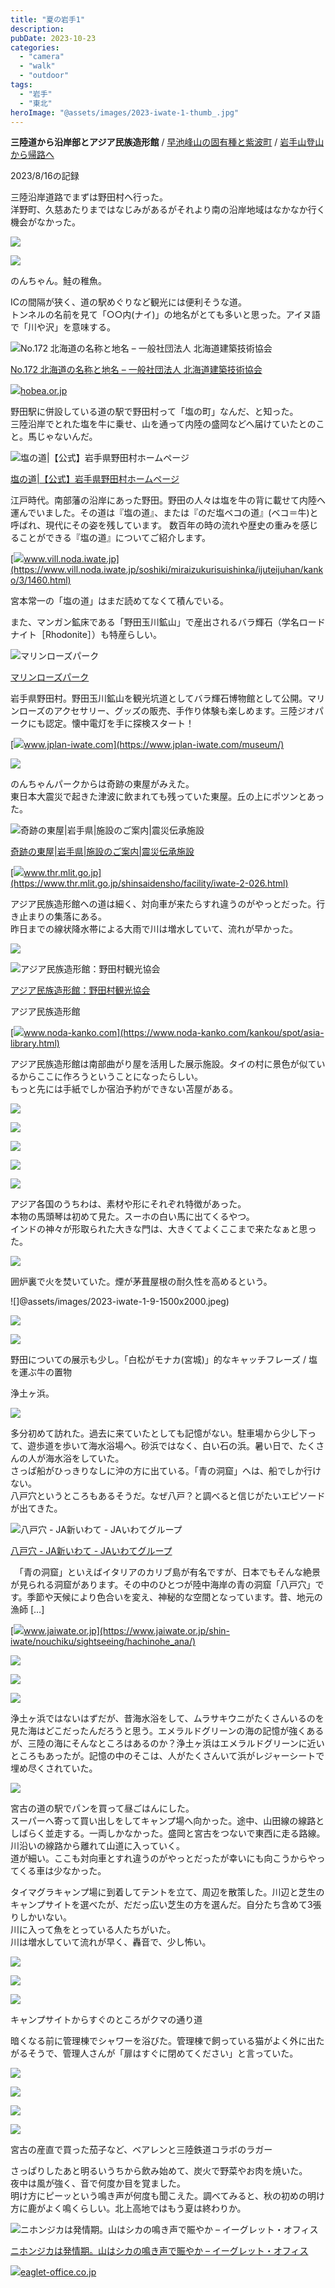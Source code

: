 ```yaml
---
title: "夏の岩手1"
description: 
pubDate: 2023-10-23
categories: 
  - "camera"
  - "walk"
  - "outdoor"
tags: 
  - "岩手"
  - "東北"
heroImage: "@assets/images/2023-iwate-1-thumb_.jpg"
---
```


**三陸道から沿岸部とアジア民族造形館** / [早池峰山の固有種と紫波町](https://riemats.com/2023-iwate-2/) / [岩手山登山から帰路へ](https://riemats.com/2023-iwate-3/)

2023/8/16の記録

三陸沿岸道路でまずは野田村へ行った。  
洋野町、久慈あたりまではなじみがあるがそれより南の沿岸地域はなかなか行く機会がなかった。

![](@assets/images/2023-iwate-1-1-1500x2000.jpeg)

![](@assets/images/2023-iwate-1-2-1500x2000.jpeg)

のんちゃん。鮭の稚魚。

ICの間隔が狭く、道の駅めぐりなど観光には便利そうな道。  
トンネルの名前を見て「○○内(ナイ)」の地名がとても多いと思った。アイヌ語で「川や沢」を意味する。

![No.172 北海道の名称と地名 – 一般社団法人 北海道建築技術協会](https://capture.heartrails.com/382x200?https://hobea.or.jp/gallery/j-walk/no-172-%E5%8C%97%E6%B5%B7%E9%81%93%E3%81%AE%E5%90%8D%E7%A7%B0%E3%81%A8%E5%9C%B0%E5%90%8D/)

[No.172 北海道の名称と地名 – 一般社団法人 北海道建築技術協会](https://hobea.or.jp/gallery/j-walk/no-172-%E5%8C%97%E6%B5%B7%E9%81%93%E3%81%AE%E5%90%8D%E7%A7%B0%E3%81%A8%E5%9C%B0%E5%90%8D/)

[![](https://www.google.com/s2/favicons?domain=https://hobea.or.jp/gallery/j-walk/no-172-%E5%8C%97%E6%B5%B7%E9%81%93%E3%81%AE%E5%90%8D%E7%A7%B0%E3%81%A8%E5%9C%B0%E5%90%8D/)hobea.or.jp](https://hobea.or.jp/gallery/j-walk/no-172-%E5%8C%97%E6%B5%B7%E9%81%93%E3%81%AE%E5%90%8D%E7%A7%B0%E3%81%A8%E5%9C%B0%E5%90%8D/)

野田駅に併設している道の駅で野田村って「塩の町」なんだ、と知った。  
三陸沿岸でとれた塩を牛に乗せ、山を通って内陸の盛岡などへ届けていたとのこと。馬じゃないんだ。

![塩の道|【公式】岩手県野田村ホームページ](@assets/images/r4toeiposter.png)

[塩の道|【公式】岩手県野田村ホームページ](https://www.vill.noda.iwate.jp/soshiki/miraizukurisuishinka/ijuteijuhan/kanko/3/1460.html)

江戸時代。南部藩の沿岸にあった野田。野田の人々は塩を牛の背に載せて内陸へ運んでいました。その道は『塩の道』、または『のだ塩ベコの道』(ベコ＝牛)と呼ばれ、現代にその姿を残しています。 数百年の時の流れや歴史の重みを感じることができる『塩の道』についてご紹介します。

[![](https://www.google.com/s2/favicons?domain=https://www.vill.noda.iwate.jp/soshiki/miraizukurisuishinka/ijuteijuhan/kanko/3/1460.html)www.vill.noda.iwate.jp](https://www.vill.noda.iwate.jp/soshiki/miraizukurisuishinka/ijuteijuhan/kanko/3/1460.html)

宮本常一の「塩の道」はまだ読めてなくて積んでいる。

また、マンガン鉱床である「野田玉川鉱山」で産出されるバラ輝石（学名ロードナイト［Rhodonite］）も特産らしい。

![マリンローズパーク](@assets/images/image.jpg)

[マリンローズパーク](https://www.jplan-iwate.com/museum/)

岩手県野田村。野田玉川鉱山を観光坑道としてバラ輝石博物館として公開。マリンローズのアクセサリー、グッズの販売、手作り体験も楽しめます。三陸ジオパークにも認定。懐中電灯を手に探検スタート！

[![](https://www.google.com/s2/favicons?domain=https://www.jplan-iwate.com/museum/)www.jplan-iwate.com](https://www.jplan-iwate.com/museum/)

![](@assets/images/2023-iwate-1-3-1500x2000.jpeg)

のんちゃんパークからは奇跡の東屋がみえた。  
東日本大震災で起きた津波に飲まれても残っていた東屋。丘の上にポツンとあった。

![奇跡の東屋|岩手県|施設のご案内|震災伝承施設](https://capture.heartrails.com/382x200?https://www.thr.mlit.go.jp/shinsaidensho/facility/iwate-2-026.html)

[奇跡の東屋|岩手県|施設のご案内|震災伝承施設](https://www.thr.mlit.go.jp/shinsaidensho/facility/iwate-2-026.html)

[![](https://www.google.com/s2/favicons?domain=https://www.thr.mlit.go.jp/shinsaidensho/facility/iwate-2-026.html)www.thr.mlit.go.jp](https://www.thr.mlit.go.jp/shinsaidensho/facility/iwate-2-026.html)

アジア民族造形館への道は細く、対向車が来たらすれ違うのがやっとだった。行き止まりの集落にある。  
昨日までの線状降水帯による大雨で川は増水していて、流れが早かった。

![](@assets/images/2023-iwate-1-4-1500x2000.jpeg)

![アジア民族造形館：野田村観光協会](@assets/images/ajia3.jpg)

[アジア民族造形館：野田村観光協会](https://www.noda-kanko.com/kankou/spot/asia-library.html)

アジア民族造形館

[![](https://www.google.com/s2/favicons?domain=https://www.noda-kanko.com/kankou/spot/asia-library.html)www.noda-kanko.com](https://www.noda-kanko.com/kankou/spot/asia-library.html)

アジア民族造形館は南部曲がり屋を活用した展示施設。タイの村に景色が似ているからここに作ろうということになったらしい。  
もっと先には手紙でしか宿泊予約ができない苫屋がある。

![](@assets/images/2023-iwate-1-13.jpeg)

![](@assets/images/2023-iwate-1-8-2000x1500.jpeg)

![](@assets/images/2023-iwate-1-5-1500x2000.jpeg)

![](@assets/images/2023-iwate-1-6-1500x2000.jpeg)

![](@assets/images/2023-iwate-1-7-1500x2000.jpg)

アジア各国のうちわは、素材や形にそれぞれ特徴があった。  
本物の馬頭琴は初めて見た。スーホの白い馬に出てくるやつ。  
インドの神々が形取られた大きな門は、大きくてよくここまで来たなぁと思った。

![](@assets/images/2023-iwate-1-11-2000x1499.jpg)

囲炉裏で火を焚いていた。煙が茅葺屋根の耐久性を高めるという。

![]@assets/images/2023-iwate-1-9-1500x2000.jpeg)

![](@assets/images/2023-iwate-1-10-1500x2000.jpeg)

![](@assets/images/2023-iwate-1-12-1500x2000.jpeg)

野田についての展示も少し。「白松がモナカ(宮城)」的なキャッチフレーズ / 塩を運ぶ牛の置物

浄土ヶ浜。

![](@assets/images/2023-iwate-1-14-1333x2000.jpg)

多分初めて訪れた。過去に来ていたとしても記憶がない。駐車場から少し下って、遊歩道を歩いて海水浴場へ。砂浜ではなく、白い石の浜。暑い日で、たくさんの人が海水浴をしていた。  
さっぱ船がひっきりなしに沖の方に出ている。「青の洞窟」へは、船でしか行けない。  
八戸穴というところもあるそうだ。なぜ八戸？と調べると信じがたいエピソードが出てきた。

![八戸穴 - JA新いわて - JAいわてグループ](https://capture.heartrails.com/382x200?https://www.jaiwate.or.jp/shin-iwate/nouchiku/sightseeing/hachinohe_ana/)

[八戸穴 - JA新いわて - JAいわてグループ](https://www.jaiwate.or.jp/shin-iwate/nouchiku/sightseeing/hachinohe_ana/)

　「青の洞窟」といえばイタリアのカリブ島が有名ですが、日本でもそんな絶景が見られる洞窟があります。その中のひとつが陸中海岸の青の洞窟「八戸穴」です。季節や天候により色合いを変え、神秘的な空間となっています。昔、地元の漁師 \[…\]

[![](https://www.google.com/s2/favicons?domain=https://www.jaiwate.or.jp/shin-iwate/nouchiku/sightseeing/hachinohe_ana/)www.jaiwate.or.jp](https://www.jaiwate.or.jp/shin-iwate/nouchiku/sightseeing/hachinohe_ana/)

![](@assets/images/2023-iwate-1-15-2000x1333.jpg)

![](@assets/images/2023-iwate-1-16-2000x1333.jpg)

![](@assets/images/2023-iwate-1-17-2000x1334.jpg)

浄土ヶ浜ではないはずだが、昔海水浴をして、ムラサキウニがたくさんいるのを見た海はどこだったんだろうと思う。エメラルドグリーンの海の記憶が強くあるが、三陸の海にそんなところはあるのか？浄土ヶ浜はエメラルドグリーンに近いところもあったが。記憶の中のそこは、人がたくさんいて浜がレジャーシートで埋め尽くされていた。

![](@assets/images/2023-iwate-1-18-2000x2000.jpg)

宮古の道の駅でパンを買って昼ごはんにした。  
スーパーへ寄って買い出しをしてキャンプ場へ向かった。途中、山田線の線路としばらく並走する。一両しかなかった。盛岡と宮古をつないで東西に走る路線。川沿いの線路から離れて山道に入っていく。  
道が細い。ここも対向車とすれ違うのがやっとだったが幸いにも向こうからやってくる車は少なかった。

タイマグラキャンプ場に到着してテントを立て、周辺を散策した。川辺と芝生のキャンプサイトを選べたが、だだっ広い芝生の方を選んだ。自分たち含めて3張りしかいない。  
川に入って魚をとっている人たちがいた。  
川は増水していて流れが早く、轟音で、少し怖い。

![](@assets/images/2023-iwate-1-20-1334x2000.jpg)

![](@assets/images/2023-iwate-1-21-1332x2000.jpg)

![](@assets/images/2023-iwate-1-19-1500x2000.jpeg)

キャンプサイトからすぐのところがクマの通り道

暗くなる前に管理棟でシャワーを浴びた。管理棟で飼っている猫がよく外に出たがるそうで、管理人さんが「扉はすぐに閉めてください」と言っていた。

![](@assets/images/2023-iwate-1-22-1333x2000.jpg)

![](@assets/images/2023-iwate-1-23-1500x2000.jpeg)

![](@assets/images/2023-iwate-1-24-1500x2000.jpeg)

![](@assets/images/2023-iwate-1-25-1500x2000.jpeg)

宮古の産直で買った茄子など、ベアレンと三陸鉄道コラボのラガー

さっぱりしたあと明るいうちから飲み始めて、炭火で野菜やお肉を焼いた。  
夜中は風が強く、音で何度か目を覚ました。  
明け方にピーッという鳴き声が何度も聞こえた。調べてみると、秋の初めの明け方に鹿がよく鳴くらしい。北上高地ではもう夏は終わりか。

![ニホンジカは発情期。山はシカの鳴き声で賑やか – イーグレット・オフィス](https://capture.heartrails.com/382x200?https://eaglet-office.co.jp/ibuki-letter/1130)

[ニホンジカは発情期。山はシカの鳴き声で賑やか – イーグレット・オフィス](https://eaglet-office.co.jp/ibuki-letter/1130)

[![](https://www.google.com/s2/favicons?domain=https://eaglet-office.co.jp/ibuki-letter/1130)eaglet-office.co.jp](https://eaglet-office.co.jp/ibuki-letter/1130)
